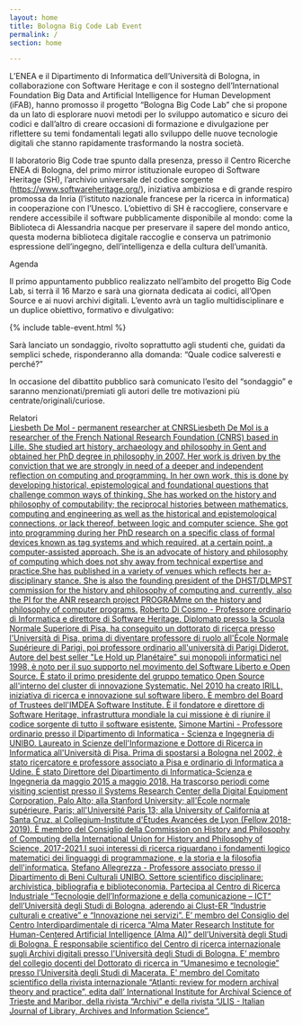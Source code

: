 ```yaml
---
layout: home
title: Bologna Big Code Lab Event
permalink: /
section: home

---
```


L’ENEA e il Dipartimento di Informatica dell’Università di Bologna, in collaborazione con Software Heritage e con il sostegno dell’International Foundation Big Data and Artificial Intelligence for Human Development (iFAB), hanno promosso il progetto “Bologna Big Code Lab” che si propone da un lato di esplorare nuovi metodi per lo sviluppo automatico e sicuro dei codici e dall’altro di creare occasioni di formazione e divulgazione per riflettere su temi fondamentali legati allo sviluppo delle nuove tecnologie digitali che stanno rapidamente trasformando la nostra società.  
 
Il laboratorio Big Code trae spunto dalla presenza, presso il Centro Ricerche ENEA di Bologna, del primo mirror istituzionale europeo di Software Heritage (SH), l’archivio universale del codice sorgente (https://www.softwareheritage.org/), iniziativa ambiziosa e di grande respiro promossa da Inria (l’istituto nazionale francese per la ricerca in informatica) in cooperazione con l’Unesco. L’obiettivo di SH è raccogliere, conservare e rendere accessibile il software pubblicamente disponibile al mondo: come la Biblioteca di Alessandria nacque per preservare il sapere del mondo antico, questa moderna biblioteca digitale raccoglie e conserva un patrimonio espressione dell’ingegno, dell’intelligenza e della cultura dell’umanità.

<div class="py-4 h3">
    Agenda
</div>

Il primo appuntamento pubblico realizzato nell’ambito del progetto Big Code Lab, si terrà il 16 Marzo e sarà una giornata dedicata ai codici, all’Open Source e ai nuovi archivi digitali. L’evento avrà un taglio multidisciplinare e un duplice obiettivo, formativo e divulgativo:

{% include table-event.html %}
 
Sarà lanciato un sondaggio, rivolto soprattutto agli studenti che, guidati da semplici schede, risponderanno alla domanda:
“Quale codice salveresti e perché?”
 
In occasione del dibattito pubblico sarà comunicato l’esito del “sondaggio” e saranno menzionati/premiati gli autori delle tre motivazioni più centrate/originali/curiose.

<div class="py-4 h3">
    Relatori
</div>

<div class="list-group list-group-flush">
  <a href="#" target="_blank" class="rounded list-group-item list-group-item-action list-group-item-primary mb-1">Liesbeth De Mol - permanent researcher at CNRSLiesbeth De Mol is a researcher of the French National Research Foundation (CNRS) based in Lille. She studied art history, archaeology and philosophy in Gent and obtained her PhD degree in philosophy in 2007. Her work is driven by the conviction that we are strongly in need of a deeper and independent reflection on computing and programming. In her own work, this is done by developing historical, epistemological and foundational questions that challenge common ways of thinking. She has worked on the history and philosophy of computability; the reciprocal histories between mathematics, computing and engineering as well as the historical and epistemological connections, or lack thereof, between logic and computer science. She got into programming during her PhD research on a specific class of formal devices known as tag systems and which required, at a certain point, a computer-assisted approach. She is an advocate of history and philosophy of computing which does not shy away from technical expertise and practice.She has published in a variety of venues which reflects her a-disciplinary stance. She is also the founding president of the DHST/DLMPST commission for the history and philosophy of computing and, currently, also the PI for the ANR research project PROGRAMme on the history and philosophy of computer programs.</a>
  <a href="#" target="_blank" class="rounded list-group-item list-group-item-action list-group-item-primary mb-1">Roberto Di Cosmo - Professore ordinario di Informatica e direttore di Software Heritage. Diplomato presso la Scuola Normale Superiore di Pisa, ha conseguito un dottorato di ricerca presso l'Università di Pisa, prima di diventare professore di ruolo all'École Normale Supérieure di Parigi, poi professore ordinario all'università di Parigi Diderot. Autore del best seller "Le Hold up Planétaire" sui monopoli informatici nel 1998, è noto per il suo supporto nel movimento del Software Liberto e Open Source. È stato il primo presidente del gruppo tematico Open Source all'interno del cluster di innovazione Systematic. Nel 2010 ha creato IRILL, iniziativa di ricerca e innovazione sul software libero. È membro del Board of Trustees dell'IMDEA Software Institute. È il fondatore e direttore di Software Heritage, infrastruttura mondiale la cui missione è di riunire il codice sorgente di tutto il software esistente.</a>
  <a href="#" target="_blank" class="rounded list-group-item list-group-item-action list-group-item-primary mb-1" tabindex="-1" aria-disabled="true">Simone Martini - Professore ordinario presso il Dipartimento di Informatica - Scienza e Ingegneria di UNIBO. Laureato in Scienze dell'Informazione e Dottore di Ricerca in Informatica all'Università di Pisa. Prima di spostarsi a Bologna nel 2002, è stato ricercatore e professore associato a Pisa e ordinario di Informatica a Udine. È stato Direttore del Dipartimento di Informatica-Scienza e Ingegneria da maggio 2015 a maggio 2018. Ha trascorso periodi come visiting scientist presso il Systems Research Center della Digital Equipment Corporation, Palo Alto; alla Stanford University; all'École normale supérieure, Paris; all'Université Paris 13; alla University of California at Santa Cruz, al Collegium-Institute d'Études Avancées de Lyon (Fellow 2018-2019). È membro del Consiglio della Commission on History and Philosophy of Computing della International Union for History and Philosophy of Science, 2017-2021.I suoi interessi di ricerca riguardano i fondamenti logico matematici dei linguaggi di programmazione, e la storia e la filosofia dell'informatica.</a>
  <a href="#" target="_blank" class="rounded list-group-item list-group-item-action list-group-item-primary mb-1" tabindex="-1" aria-disabled="true">Stefano Allegrezza - Professore associato presso il Dipartimento di Beni Culturali UNIBO. Settore scientifico disciplinare: archivistica, bibliografia e biblioteconomia. Partecipa al Centro di Ricerca Industriale “Tecnologie dell’Informazione e della comunicazione – ICT” dell’Università degli Studi di Bologna, aderendo ai Clust-ER “Industrie culturali e creative” e “Innovazione nei servizi”. E’ membro del Consiglio del Centro Interdipardimentale di ricerca “Alma Mater Research Institute for Human-Centered Artificial Intelligence (Alma AI)” dell’Università degli Studi di Bologna. È responsabile scientifico del Centro di ricerca internazionale sugli Archivi digitali presso l'Università degli Studi di Bologna. E’ membro del collegio docenti del Dottorato di ricerca in “Umanesimo e tecnologie” presso l’Università degli Studi di Macerata. E' membro del Comitato scientifico della rivista internazionale “Atlanti: review for modern archival theory and practice”, edita dall’ International Institute for Archival Science of Trieste and Maribor, della rivista “Archivi” e della rivista “JLIS - Italian Journal of Library, Archives and Information Science”.</a>
</div>
